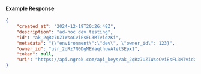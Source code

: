 <!-- Code generated for API Clients. DO NOT EDIT. -->

#### Example Response

```json
{
	"created_at": "2024-12-19T20:26:48Z",
	"description": "ad-hoc dev testing",
	"id": "ak_2qRz7UZIWsoCviEsFL3MTvidzKi",
	"metadata": "{\"environment\":\"dev\", \"owner_id\": 123}",
	"owner_id": "usr_2qRz7N0DgMEYaqthuwAtelSEpx1",
	"token": null,
	"uri": "https://api.ngrok.com/api_keys/ak_2qRz7UZIWsoCviEsFL3MTvidzKi"
}
```
